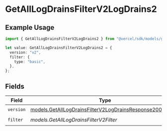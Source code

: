 # GetAllLogDrainsFilterV2LogDrains2

## Example Usage

```typescript
import { GetAllLogDrainsFilterV2LogDrains2 } from "@vercel/sdk/models/getalllogdrainsop.js";

let value: GetAllLogDrainsFilterV2LogDrains2 = {
  version: "v2",
  filter: {
    type: "basic",
  },
};
```

## Fields

| Field                                                                                                                        | Type                                                                                                                         | Required                                                                                                                     | Description                                                                                                                  |
| ---------------------------------------------------------------------------------------------------------------------------- | ---------------------------------------------------------------------------------------------------------------------------- | ---------------------------------------------------------------------------------------------------------------------------- | ---------------------------------------------------------------------------------------------------------------------------- |
| `version`                                                                                                                    | [models.GetAllLogDrainsFilterV2LogDrainsResponse200Version](../models/getalllogdrainsfilterv2logdrainsresponse200version.md) | :heavy_check_mark:                                                                                                           | N/A                                                                                                                          |
| `filter`                                                                                                                     | *models.GetAllLogDrainsFilterV2Filter*                                                                                       | :heavy_check_mark:                                                                                                           | N/A                                                                                                                          |